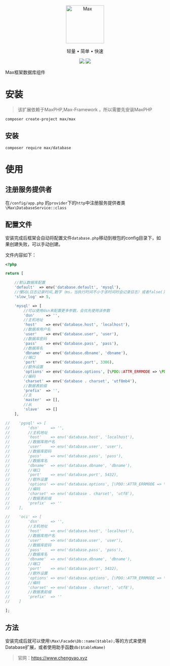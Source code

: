 <br>

<p align="center">
<img src="https://raw.githubusercontent.com/topyao/max/master/public/favicon.ico" width="120" alt="Max">
</p>

<p align="center">轻量 • 简单 • 快速</p>

<p align="center">
<img src="https://img.shields.io/badge/php-%3E%3D7.2.0-brightgreen">
<img src="https://img.shields.io/badge/license-apache%202-blue">
</p>

Max框架数据库组件

# 安装

> 该扩展依赖于MaxPHP,Max-Framework ，所以需要先安装MaxPHP

```shell
composer create-project max/max
```
## 安装

```shell
composer require max/database
```

# 使用

## 注册服务提供者

在`/config/app.php` 的`provider`下的`http`中注册服务提供者类`\Max\DatabaseService::class`

## 配置文件

安装完成后框架会自动将配置文件`database.php`移动到根包的config目录下，如果创建失败，可以手动创建。

文件内容如下：

```php
<?php

return [

    //默认数据库配置
    'default'  => env('database.default', 'mysql'),
    //慢SQL日志记录时间,数字（ms，当执行时间不小于该时间时会记录日志）或者false(关闭日志) ,0 全部记录
    'slow_log' => 5,

    'mysql' => [
        //可以使用dsn来配置更多参数，会优先使用该参数
        'dsn'     => '',
        //主机地址
        'host'    => env('database.host', 'localhost'),
        //数据库用户名
        'user'    => env('database.user', 'user'),
        //数据库密码
        'pass'    => env('database.pass', 'pass'),
        //数据库名
        'dbname'  => env('database.dbname', 'dbname'),
        //端口
        'port'    => env('database.port', 3306),
        //额外设置
        'options' => env('database.options', [\PDO::ATTR_ERRMODE => \PDO::ERRMODE_EXCEPTION]),
        //编码
        'charset' => env('database . charset', 'utf8mb4'),
        //数据表前缀
        'prefix'  => '',
        //主
        'master'  => [],
        //从
        'slave'   => []
    ],

//    'pgsql' => [
//        'dsn'     => '',
//        //主机地址
//        'host'    => env('database.host', 'localhost'),
//        //数据库用户名
//        'user'    => env('database.user', 'user'),
//        //数据库密码
//        'pass'    => env('database.pass', 'pass'),
//        //数据库名
//        'dbname'  => env('database.dbname', 'dbname'),
//        //端口
//        'port'    => env('database.port', 5432),
//        //额外设置
//        'options' => env('database.options', [\PDO::ATTR_ERRMODE => \PDO::ERRMODE_EXCEPTION]),
//        //编码
//        'charset' => env('database . charset', 'utf8'),
//        //数据表前缀
//        'prefix'  => ''
//    ],

//    'oci' => [
//        'dsn'     => '',
//        //主机地址
//        'host'    => env('database.host', 'localhost'),
//        //数据库用户名
//        'user'    => env('database.user', 'user'),
//        //数据库密码
//        'pass'    => env('database.pass', 'pass'),
//        //数据库名
//        'dbname'  => env('database.dbname', 'dbname'),
//        //端口
//        'port'    => env('database.port', 5432),
//        //额外设置
//        'options' => env('database.options', [\PDO::ATTR_ERRMODE => \PDO::ERRMODE_EXCEPTION]),
//        //编码
//        'charset' => env('database . charset', 'utf8'),
//        //数据表前缀
//        'prefix'  => ''
//    ]

];
```

## 方法

安装完成后就可以使用`\Max\Facade\Db::name($table);`等的方式来使用Database扩展，或者使用助手函数`db($tableName)`

> 官网：https://www.chengyao.xyz

